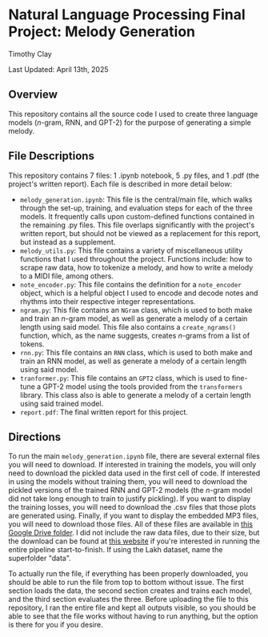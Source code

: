 # Natural Language Processing Final Project: Melody Generation
Timothy Clay

Last Updated: April 13th, 2025

## Overview
This repository contains all the source code I used to create three language models ($n$-gram, RNN, and GPT-2) for the purpose of generating a simple melody. 

## File Descriptions
This repository contains 7 files: 1 .ipynb notebook, 5 .py files, and 1 .pdf (the project's written report). Each file is described in more detail below:

- `melody_generation.ipynb`: This file is the central/main file, which walks through the set-up, training, and evaluation steps for each of the three models. It frequently calls upon custom-defined functions contained in the remaining .py files. This file overlaps significantly with the project's written report, but should not be viewed as a replacement for this report, but instead as a supplement.
- `melody_utils.py`: This file contains a variety of miscellaneous utility functions that I used throughout the project. Functions include: how to scrape raw data, how to tokenize a melody, and how to write a melody to a MIDI file, among others.
- `note_encoder.py`: This file contains the definition for a `note_encoder` object, which is a helpful object I used to encode and decode notes and rhythms into their respective integer representations.
- `ngram.py`: This file contains an `NGram` class, which is used to both make and train an $n$-gram model, as well as generate a melody of a certain length using said model. This file also contains a `create_ngrams()` function, which, as the name suggests, creates $n$-grams from a list of tokens.
- `rnn.py`: This file contains an `RNN` class, which is used to both make and train an RNN model, as well as generate a melody of a certain length using said model.
- `tranformer.py`: This file contains an `GPT2` class, which is used to fine-tune a GPT-2 model using the tools provided from the `transformers` library. This class also is able to generate a melody of a certain length using said trained model.
- `report.pdf`: The final written report for this project. 

## Directions
To run the main `melody_generation.ipynb` file, there are several external files you will need to download. If interested in training the models, you will only need to download the pickled data used in the first cell of code. If interested in using the models without training them, you will need to download the pickled versions of the trained RNN and GPT-2 models (the $n$-gram model did not take long enough to train to justify pickling). If you want to display the training losses, you will need to download the .csv files that those plots are generated using. Finally, if you want to display the embedded MP3 files, you will need to download those files. All of these files are available in [this Google Drive folder](https://drive.google.com/drive/folders/1OHIbn86rI_iKEju6J4rRkTXvv-Ud30Q6?usp=sharing). I did not include the raw data files, due to their size, but the download can be found at [this website](https://colinraffel.com/projects/lmd/#get) if you're interested in running the entire pipeline start-to-finish. If using the Lakh dataset, name the superfolder "data".

To actually run the file, if everything has been properly downloaded, you should be able to run the file from top to bottom without issue. The first section loads the data, the second section creates and trains each model, and the third section evaluates the three. Before uploading the file to this repository, I ran the entire file and kept all outputs visible, so you should be able to see that the file works without having to run anything, but the option is there for you if you desire. 
